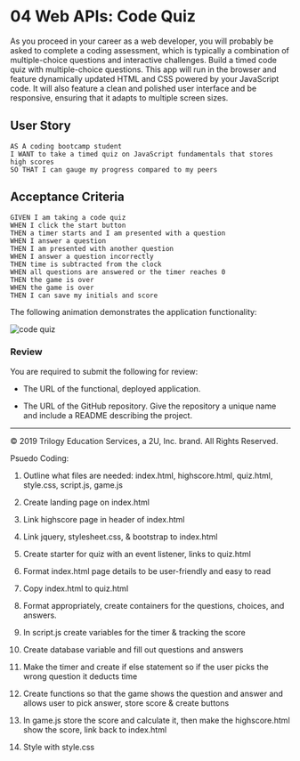 # 04 Web APIs: Code Quiz

As you proceed in your career as a web developer, you will probably be asked to complete a coding assessment, which is typically a combination of multiple-choice questions and interactive challenges. Build a timed code quiz with multiple-choice questions. This app will run in the browser and feature dynamically updated HTML and CSS powered by your JavaScript code. It will also feature a clean and polished user interface and be responsive, ensuring that it adapts to multiple screen sizes.

## User Story

```
AS A coding bootcamp student
I WANT to take a timed quiz on JavaScript fundamentals that stores high scores
SO THAT I can gauge my progress compared to my peers
```

## Acceptance Criteria

```
GIVEN I am taking a code quiz
WHEN I click the start button
THEN a timer starts and I am presented with a question
WHEN I answer a question
THEN I am presented with another question
WHEN I answer a question incorrectly
THEN time is subtracted from the clock
WHEN all questions are answered or the timer reaches 0
THEN the game is over
WHEN the game is over
THEN I can save my initials and score
```

The following animation demonstrates the application functionality:

![code quiz](./Assets/04-web-apis-homework-demo.gif)

### Review

You are required to submit the following for review:

* The URL of the functional, deployed application.

* The URL of the GitHub repository. Give the repository a unique name and include a README describing the project.

- - -
© 2019 Trilogy Education Services, a 2U, Inc. brand. All Rights Reserved.


Psuedo Coding:

1. Outline what files are needed: index.html, highscore.html, quiz.html, style.css, script.js, game.js

2. Create landing page on index.html

3. Link highscore page in header of index.html

4. Link jquery, stylesheet.css, & bootstrap to index.html

5. Create starter for quiz with an event listener, links to quiz.html

6. Format index.html page details to be user-friendly and easy to read

7. Copy index.html to quiz.html

8. Format appropriately, create containers for the questions, choices, and answers.

9. In script.js create variables for the timer & tracking the score

10. Create database variable and fill out questions and answers

11. Make the timer and create if else statement so if the user picks the wrong question it deducts time

12. Create functions so that the game shows the question and answer and allows user to pick answer, store score & create buttons

13. In game.js store the score and calculate it, then make the highscore.html show the score, link back to index.html

14. Style with style.css